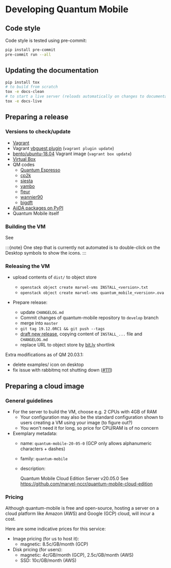 # Developing Quantum Mobile

## Code style

Code style is tested using pre-commit:

```bash
pip install pre-commit
pre-commit run --all
```

## Updating the documentation

```bash
pip install tox
# to build from scratch
tox -e docs-clean
# to start a live server (reloads automatically on changes to documentation)
tox -e docs-live
```

## Preparing a release

### Versions to check/update

* [Vagrant](https://www.vagrantup.com/downloads.html)
* Vagrant [vbguest plugin](https://github.com/dotless-de/vagrant-vbguest) (`vagrant plugin update`)
* [bento/ubuntu-18.04](https://app.vagrantup.com/bento/boxes/ubuntu-18.04) Vagrant image (`vagrant box update`)
* [Virtual Box](https://www.virtualbox.org/wiki/Downloads)
* QM codes
  * [Quantum Espresso](https://gitlab.com/QEF/q-e/tags)
  * [cp2k](https://github.com/cp2k/cp2k/releases)
  * [siesta](https://gitlab.com/siesta-project/siesta/-/releases)
  * [yambo](https://github.com/yambo-code/yambo/wiki/Releases-(tar.gz-format))
  * [fleur](https://www.flapw.de/master/downloads/)
  * [wannier90](https://github.com/wannier-developers/wannier90/releases)
  * [bigdft](https://gitlab.com/l_sim/bigdft-suite/-/releases)
* [AiiDA packages on PyPI](https://pypi.org/search/?q=aiida&o=-created)
* Quantum Mobile itself

### Building the VM

See [](../developers/build-vagrant.md)

:::{note}
One step that is currently not automated is to double-click on the Desktop symbols to show the icons.
:::

### Releasing the VM

* upload contents of `dist/` to object store
  * `openstack object create marvel-vms INSTALL_<version>.txt`
  * `openstack object create marvel-vms quantum_mobile_<version>.ova`

* Prepare release:
  * update `CHANGELOG.md`
  * Commit changes of quantum-mobile repository to `develop` branch
  * merge into `master`
  * `git tag 19.12.0RC1 && git push --tags`
  * [draft new release](https://github.com/marvel-nccr/quantum-mobile/releases/new), copying content of `INSTALL_...` file and `CHANGELOG.md`
  * replace URL to object store by [bit.ly](https://bitly.com/) shortlink

Extra modifications as of QM 20.03.1:

* delete examples/ icon on desktop
* fix issue with rabbitmq not shutting down ([#111](https://github.com/marvel-nccr/quantum-mobile/issues/111))

## Preparing a cloud image

### General guidelines

* For the server to build the VM, choose e.g. 2 CPUs with 4GB of RAM
  * Your configuration may also be the standard configuration shown to users creating a VM using your image (to figure out?)
  * You won't need it for long, so price for CPU/RAM is of no concern
* Exemplary metadata:
  * name: `quantum-mobile-20-05-0`  (GCP only allows alphanumeric characters + dashes)
  * family: `quantum-mobile`
  * description:

      Quantum Mobile Cloud Edition Server v20.05.0
      See https://github.com/marvel-nccr/quantum-mobile-cloud-edition

### Pricing

Although quantum-mobile is free and open-source, hosting a server on a cloud platform like Amazon (AWS) and Google (GCP) cloud, will incur a cost.

Here are some indicative prices for this service:

* Image pricing (for us to host it):
  * magnetic: 8.5c/GB/month (GCP)
* Disk pricing (for users):
  * magnetic: 4c/GB/month (GCP), 2.5c/GB/month (AWS)
  * SSD: 10c/GB/month (AWS)
